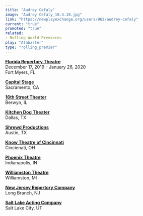 ```yaml
---
title: "Audrey Cefaly"
image: "Audrey Cefaly_10.4.18.jpg"
link: "https://newplayexchange.org/users/962/audrey-cefaly"
current: "true"
promoted: "true"
related:
- Rolling World Premieres
play: "Alabaster"
type: "rolling_premier"
---
```


[**Florida Repertory Theatre**](https://www.floridarep.org/the-season/alabaster/)\
December 17, 2019 - January 26, 2020\
Fort Myers, FL

[**Capital Stage**](https://capstage.org/alabaster/)\
Sacramento, CA

[**16th Street Theater**](https://16thstreettheater.org/season-thirteen-2020/)\
Berwyn, IL

[**Kitchen Dog Theater**](https://www.kitchendogtheater.org/alabaster)\
Dallas, TX

[**Shrewd Productions**](http://www.shrewdproductions.com/home)\
Austin, TX

[**Know Theatre of Cincinnati**](https://knowtheatre.com/season-22/alabaster/)\
Cincinnati, OH

[**Phoenix Theatre**](https://www.phoenixtheatre.org/201920-phoenix-theatre-season/2020/3/1/alabaster)\
Indianapolis, IN

[**Williamston Theatre**](http://www.williamstontheatre.org/alabaster)\
Williamston, MI

[**New Jersey Repertory Company**](http://www.njrep.org/index.htm)\
Long Branch, NJ

[**Salt Lake Acting Company**](https://www.saltlakeactingcompany.org/)\
Salt Lake City, UT
